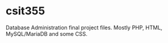 # csit355
Database Administration final project files.
Mostly PHP, HTML, MySQL/MariaDB and some CSS.
